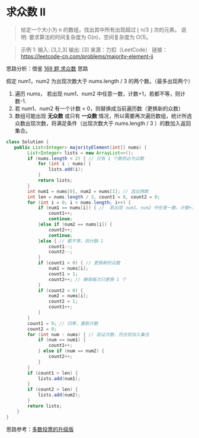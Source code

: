 ﻿# 求众数 II

>  给定一个大小为 n 的数组，找出其中所有出现超过 ⌊ n/3 ⌋ 次的元素。
> 说明: 要求算法的时间复杂度为 O(n)，空间复杂度为 O(1)。

> 示例 1:
> 输入: [3,2,3]
> 输出: [3]
> 来源：力扣（LeetCode）
> 链接：https://leetcode-cn.com/problems/majority-element-ii

思路分析：借鉴 [169 题 求众数](https://leetcode-cn.com/problems/majority-element/) 思路

假定 num1，num2 为出现次数大于 nums.length / 3 的两个数。（最多出现两个）

1. 遍历 nums， 若出现 num1、num2 中任意一数，计数+1，若都不等，则计数-1.
2. 若 num1、num2 有一个计数 < 0，则替换成当前遍历数（更换新的众数）
3. 数组可能出现 **无众数** 或只有 **一众数** 情况，所以需要再次遍历数组，统计所选众数出现次数，将满足条件（出现次数大于 nums.length / 3 ）的数加入返回集合。

```java
class Solution {
   public List<Integer> majorityElement(int[] nums) {
        List<Integer> lists = new ArrayList<>();
        if (nums.length < 2) { // 只有 1 个数则必为众数
            for (int i : nums) {
                lists.add(i);
            }
            return lists;
        }
        int num1 = nums[0], num2 = nums[1]; // 选出两数
        int len = nums.length / 3, count1 = 0, count2 = 0;
        for (int i = 0; i < nums.length; i++) {
            if (num1 == nums[i]) { //  若出现 num1、num2 中任意一数，计数+1
                count1++;
                continue;
            }else if (num2 == nums[i]) {
                count2++;
                continue;
            }else { // 都不等，则计数-1
                count1--;
                count2--;
            }
            if (count1 < 0) { // 更换新的众数
                num1 = nums[i];
                count1 = 1;
                count2++; // 确保每次只更换 1 个
            }
            if (count2 < 0) {
                num2 = nums[i];
                count2 = 1;
                count1++;
            }
        }
        count1 = 0; // 归零，重新计数
        count2 = 0;
        for (int num : nums) { // 验证次数，符合则加入集合
            if (num == num1) {
                count1++;
            } else if (num == num2) {
                count2++;
            }
        }
        if (count1 > len) {
            lists.add(num1);
        }
        if (count2 > len) {
            lists.add(num2);
        }
        return lists;
    }
}
```
思路参考：[多数投票的升级版](https://leetcode-cn.com/problems/majority-element-ii/solution/duo-shu-tou-piao-de-sheng-ji-ban-hao-li-jie-java-b/)
